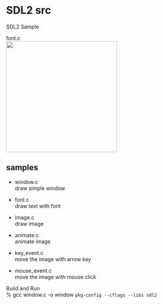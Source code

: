 SDL2 src
===============

SDL2 Sample <br/>

font.c <br/>
<image src="https://raw.githubusercontent.com/ohwada/MAC_cpp_Samples/master/SDL2/screenshots/font.png" width="300" /> <br/>

## samples
- window.c  <br/>
draw simple window  <br/>

- font.c  <br/>
draw text with font  <br/>

- image.c  <br/>
draw image  <br/>

- animate.c  <br/>
animate image  <br/>

- key_event.c  <br/>
 move the image with arrow key  <br/>

- mouse_event.c  <br/>
 move the image with mouse click  <br/>
 
Build and Run  <br/>
% gcc window.c -o window  `pkg-config --cflags --libs sdl2`   <br/>

